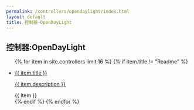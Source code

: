 ```yaml
---
permalink: /controllers/opendaylight/index.html
layout: default
title: 控制器-OpenDayLight
---
```

<h2>控制器:OpenDayLight</h2>
<ul>
{% for item in site.controllers limit:16 %}
 {% if item.title != "Readme" %}
 <li><a href="{{ item.url | downcase}}">
 <p>{{ item.title }}</p>
 <p>{{ item.description }}</p>
 </a>{{ item }}</li>
 {% endif %}
{% endfor %}
</ul>
